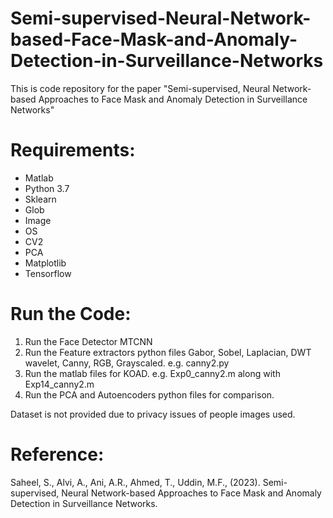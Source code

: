 # Semi-supervised-Neural-Network-based-Face-Mask-and-Anomaly-Detection-in-Surveillance-Networks
This is code repository for the paper "Semi-supervised, Neural Network-based Approaches to Face Mask and Anomaly Detection in Surveillance Networks"
# Requirements:
* Matlab
* Python 3.7
* Sklearn 
* Glob
* Image
* OS
* CV2
* PCA
* Matplotlib
* Tensorflow

# Run the Code:
1. Run the Face Detector MTCNN
2. Run the Feature extractors python files Gabor, Sobel, Laplacian, DWT wavelet, Canny, RGB, Grayscaled. e.g. canny2.py
3. Run the matlab files for KOAD. e.g. Exp0_canny2.m along with Exp14_canny2.m
4. Run the PCA and Autoencoders python files for comparison.

Dataset is not provided due to privacy issues of people images used.

# Reference:
Saheel, S., Alvi, A., Ani, A.R., Ahmed, T., Uddin, M.F., (2023). Semi-supervised, Neural Network-based Approaches to Face Mask and Anomaly Detection in Surveillance Networks. 
